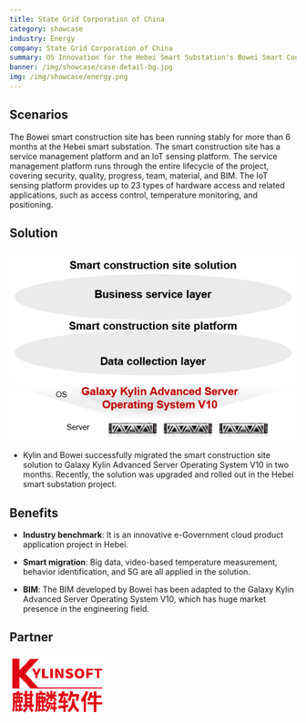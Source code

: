 ```yaml
---
title: State Grid Corporation of China
category: showcase
industry: Energy
company: State Grid Corporation of China
summary: OS Innovation for the Hebei Smart Substation's Bowei Smart Construction Site
banner: /img/showcase/case-detail-bg.jpg
img: /img/showcase/energy.png
---
```


## **Scenarios**

The Bowei smart construction site has been running stably for more than 6 months at the Hebei smart substation. The smart construction site has a service management platform and an IoT sensing platform. The service management platform runs through the entire lifecycle of the project, covering security, quality, progress, team, material, and BIM. The IoT sensing platform provides up to 23 types of hardware access and related applications, such as access control, temperature monitoring, and positioning.

## **Solution**

<div class="case-img"><img src="./e4.png"/></div>

- Kylin and Bowei successfully migrated the smart construction site solution to Galaxy Kylin Advanced Server Operating System V10 in two months. Recently, the solution was upgraded and rolled out in the Hebei smart substation project.

## **Benefits**

- **Industry benchmark**: It is an innovative e-Government cloud product application project in Hebei.

- **Smart migration**: Big data, video-based temperature measurement, behavior identification, and 5G are all applied in the solution.

- **BIM**: The BIM developed by Bowei has been adapted to the Galaxy Kylin Advanced Server Operating System V10, which has huge market presence in the engineering field.

## Partner

<img src="./qiling.png"/>

